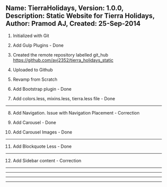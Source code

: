 Name: TierraHolidays,
Version: 1.0.0,
Description: Static Website for Tierra Holidays,
Author: Pramod AJ,
Created: 25-Sep-2014
-----------------------------------------------------------------------------------
1. Initialized with Git 

2. Add Gulp Plugins - Done

3. Created the remote repository labelled git_hub
https://github.com/avj2352/tierra_holidays_static

4. Uploaded to Github

5. Revamp from Scratch

6. Add Bootstrap plugin - Done

7. Add colors.less, mixins.less, tierra.less file - Done

----------------------------------------------------------------------------------

8. Add Navigation. Issue with Navigation Placement - Correction

9. Add Carousel - Done

10. Add Carousel Images - Done

-----------------------------------------------------------------------------------

11. Add Blockquote Less - Done

-----------------------------------------------------------------------------------

12. Add Sidebar content  - Correction

-----------------------------------------------------------------------------------
-----------------------------------------------------------------------------------
-----------------------------------------------------------------------------------
-----------------------------------------------------------------------------------

